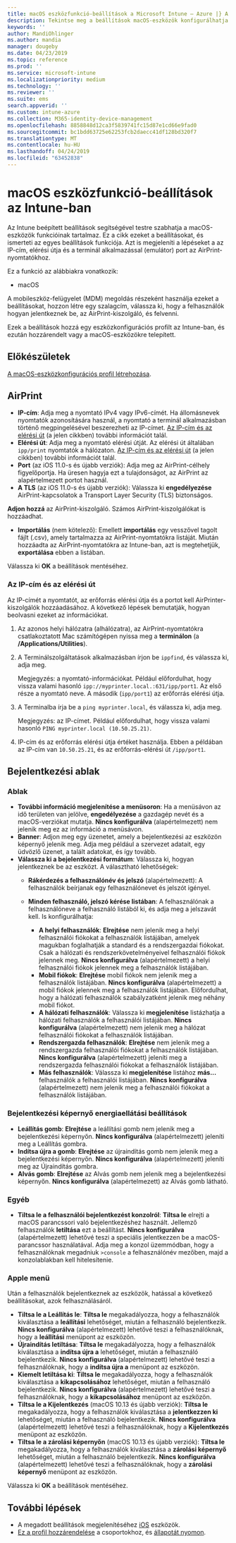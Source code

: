 ```yaml
---
title: macOS eszközfunkció-beállítások a Microsoft Intune – Azure |} A Microsoft Docs
description: Tekintse meg a beállítások macOS-eszközök konfigurálhatja az AirPrint és testre szabhatja a bejelentkezési ablakban, a Microsoft Intune-ban power gomb megjelenítése vagy elrejtése. Tekintse meg a lépéseket a az IP-cím, elérési útja és portbeállítások az AirPrint-kiszolgáló a hálózaton. Az eszközkonfigurációs profil ezek a beállítások segítségével konfigurálhatja a macOS eszközök funkciói.
keywords: ''
author: MandiOhlinger
ms.author: mandia
manager: dougeby
ms.date: 04/23/2019
ms.topic: reference
ms.prod: ''
ms.service: microsoft-intune
ms.localizationpriority: medium
ms.technology: ''
ms.reviewer: ''
ms.suite: ems
search.appverid: ''
ms.custom: intune-azure
ms.collection: M365-identity-device-management
ms.openlocfilehash: 8858848d12ca3f5839741fc15d87e1cd66e9fad0
ms.sourcegitcommit: bc1bdd63725e62253fcb2daecc41df128bd320f7
ms.translationtype: MT
ms.contentlocale: hu-HU
ms.lasthandoff: 04/24/2019
ms.locfileid: "63452838"
---
```

# <a name="macos-device-feature-settings-in-intune"></a>macOS eszközfunkció-beállítások az Intune-ban

Az Intune beépített beállítások segítségével testre szabhatja a macOS-eszközök funkcióinak tartalmaz. Ez a cikk ezeket a beállításokat, és ismerteti az egyes beállítások funkciója. Azt is megjeleníti a lépéseket a az IP-cím, elérési útja és a terminál alkalmazással (emulátor) port az AirPrint-nyomtatókhoz.

Ez a funkció az alábbiakra vonatkozik:

- macOS

A mobileszköz-felügyelet (MDM) megoldás részeként használja ezeket a beállításokat, hozzon létre egy szalagcím, válassza ki, hogy a felhasználók hogyan jelentkeznek be, az AirPrint-kiszolgáló, és felvenni.

Ezek a beállítások hozzá egy eszközkonfigurációs profilt az Intune-ban, és ezután hozzárendelt vagy a macOS-eszközökre telepített.

## <a name="before-you-begin"></a>Előkészületek

[A macOS-eszközkonfigurációs profil létrehozása](device-features-configure.md).

## <a name="airprint"></a>AirPrint

- **IP-cím**: Adja meg a nyomtató IPv4 vagy IPv6-címét. Ha állomásnevek nyomtatók azonosítására használ, a nyomtató a terminál alkalmazásban történő megpingelésével beszerezheti az IP-címet. [Az IP-cím és az elérési út](#get-the-ip-address-and-path) (a jelen cikkben) további információt talál.
- **Elérési út**: Adja meg a nyomtató elérési útját. Az elérési út általában `ipp/print` nyomtatók a hálózaton. [Az IP-cím és az elérési út](#get-the-ip-address-and-path) (a jelen cikkben) további információt talál.
- **Port** (az iOS 11.0-s és újabb verziók): Adja meg az AirPrint-célhely figyelőportja. Ha üresen hagyja ezt a tulajdonságot, az AirPrint az alapértelmezett portot használ.
- **A TLS** (az iOS 11.0-s és újabb verziók): Válassza ki **engedélyezése** AirPrint-kapcsolatok a Transport Layer Security (TLS) biztonságos.

**Adjon hozzá** az AirPrint-kiszolgáló. Számos AirPrint-kiszolgálókat is hozzáadhat.

- **Importálás** (nem kötelező): Emellett **importálás** egy vesszővel tagolt fájlt (.csv), amely tartalmazza az AirPrint-nyomtatókra listáját. Miután hozzáadta az AirPrint-nyomtatókra az Intune-ban, azt is megtehetjük, **exportálása** ebben a listában.

Válassza ki **OK** a beállítások mentéséhez.

### <a name="get-the-ip-address-and-path"></a>Az IP-cím és az elérési út

Az IP-címét a nyomtatót, az erőforrás elérési útja és a portot kell AirPrinter-kiszolgálók hozzáadásához. A következő lépések bemutatják, hogyan beolvasni ezeket az információkat.

1. Az azonos helyi hálózatra (alhálózatra), az AirPrint-nyomtatókra csatlakoztatott Mac számítógépen nyissa meg a **terminálon** (a **/Applications/Utilities**).
2. A Terminálszolgáltatások alkalmazásban írjon be `ippfind`, és válassza ki, adja meg.

    Megjegyzés: a nyomtató-információkat. Például előfordulhat, hogy vissza valami hasonló `ipp://myprinter.local.:631/ipp/port1`. Az első része a nyomtató neve. A második (`ipp/port1`) az erőforrás elérési útja.

3. A Terminalba írja be a `ping myprinter.local`, és válassza ki, adja meg.

   Megjegyzés: az IP-címet. Például előfordulhat, hogy vissza valami hasonló `PING myprinter.local (10.50.25.21)`.

4. IP-cím és az erőforrás elérési útja értéket használja. Ebben a példában az IP-cím van `10.50.25.21`, és az erőforrás-elérési út `/ipp/port1`.

## <a name="login-window"></a>Bejelentkezési ablak

### <a name="window-layout"></a>Ablak

- **További információ megjelenítése a menüsoron**: Ha a menüsávon az idő területen van jelölve, **engedélyezése** a gazdagép nevét és a macOS-verziókat mutatja. **Nincs konfigurálva** (alapértelmezett) nem jelenik meg ez az információ a menüsávon.
- **Banner**: Adjon meg egy üzenetet, amely a bejelentkezési az eszközön képernyő jelenik meg. Adja meg például a szervezet adatait, egy üdvözlő üzenet, a talált adatokat, és így tovább.
- **Válassza ki a bejelentkezési formátum**: Válassza ki, hogyan jelentkeznek be az eszközt. A választható lehetőségek:
  - **Rákérdezés a felhasználónév és jelszó** (alapértelmezett): A felhasználók beírjanak egy felhasználónevet és jelszót igényel.
  - **Minden felhasználó, jelszó kérése listában**: A felhasználónak a felhasználóneve a felhasználó listából ki, és adja meg a jelszavát kell. Is konfigurálhatja:

    - **A helyi felhasználók**: **Elrejtése** nem jelenik meg a helyi felhasználói fiókokat a felhasználók listájában, amelyek magukban foglalhatják a standard és a rendszergazdai fiókokat. Csak a hálózati és rendszerkövetelményeivel felhasználói fiókok jelennek meg. **Nincs konfigurálva** (alapértelmezett) a helyi felhasználói fiókok jelennek meg a felhasználók listájában.
    - **Mobil fiókok**: **Elrejtése** mobil fiókok nem jelenik meg a felhasználók listájában. **Nincs konfigurálva** (alapértelmezett) a mobil fiókok jelennek meg a felhasználók listájában. Előfordulhat, hogy a hálózati felhasználók szabályzatként jelenik meg néhány mobil fiókot.
    - **A hálózati felhasználók**: Válassza ki **megjelenítése** listázhatja a hálózati felhasználók a felhasználói listájában. **Nincs konfigurálva** (alapértelmezett) nem jelenik meg a hálózat felhasználói fiókokat a felhasználók listájában.
    - **Rendszergazda felhasználók**: **Elrejtése** nem jelenik meg a rendszergazda felhasználói fiókokat a felhasználók listájában. **Nincs konfigurálva** (alapértelmezett) jeleníti meg a rendszergazda felhasználói fiókokat a felhasználók listájában.
    - **Más felhasználók**: Válassza ki **megjelenítése** listához **más...**  felhasználók a felhasználói listájában. **Nincs konfigurálva** (alapértelmezett) nem jelenik meg a felhasználói fiókokat a felhasználók listájában.

### <a name="login-screen-power-settings"></a>Bejelentkezési képernyő energiaellátási beállítások

- **Leállítás gomb**: **Elrejtése** a leállítási gomb nem jelenik meg a bejelentkezési képernyőn. **Nincs konfigurálva** (alapértelmezett) jeleníti meg a Leállítás gombra.
- **Indítsa újra a gomb**: **Elrejtése** az újraindítás gomb nem jelenik meg a bejelentkezési képernyőn. **Nincs konfigurálva** (alapértelmezett) jeleníti meg az Újraindítás gombra.
- **Alvás gomb**: **Elrejtése** az Alvás gomb nem jelenik meg a bejelentkezési képernyőn. **Nincs konfigurálva** (alapértelmezett) az Alvás gomb látható.

### <a name="other"></a>Egyéb

- **Tiltsa le a felhasználói bejelentkezést konzolról**: **Tiltsa le** elrejti a macOS parancssori való bejelentkezéshez használt. Jellemző felhasználók **letiltása** ezt a beállítást. **Nincs konfigurálva** (alapértelmezett) lehetővé teszi a speciális jelentkezzen be a macOS-parancssor használatával. Adja meg a konzol üzemmódban, hogy a felhasználóknak megadniuk `>console` a felhasználónév mezőben, majd a konzolablakban kell hitelesítenie.

### <a name="apple-menu"></a>Apple menü

Után a felhasználók bejelentkeznek az eszközök, hatással a következő beállításokat, azok felhasználásáról.

- **Tiltsa le a Leállítás le**: **Tiltsa le** megakadályozza, hogy a felhasználók kiválasztása a **leállítási** lehetőséget, miután a felhasználó bejelentkezik. **Nincs konfigurálva** (alapértelmezett) lehetővé teszi a felhasználóknak, hogy a **leállítási** menüpont az eszközön.
- **Újraindítás letiltása**: **Tiltsa le** megakadályozza, hogy a felhasználók kiválasztása a **indítsa újra a** lehetőséget, miután a felhasználó bejelentkezik. **Nincs konfigurálva** (alapértelmezett) lehetővé teszi a felhasználóknak, hogy a **indítsa újra a** menüpont az eszközön.
- **Kiemelt letiltása ki**: **Tiltsa le** megakadályozza, hogy a felhasználók kiválasztása a **kikapcsolásához** lehetőséget, miután a felhasználó bejelentkezik. **Nincs konfigurálva** (alapértelmezett) lehetővé teszi a felhasználóknak, hogy a **kikapcsolásához** menüpont az eszközön.
- **Tiltsa le a Kijelentkezés** (macOS 10.13 és újabb verziók): **Tiltsa le** megakadályozza, hogy a felhasználók kiválasztása a **jelentkezzen ki** lehetőséget, miután a felhasználó bejelentkezik. **Nincs konfigurálva** (alapértelmezett) lehetővé teszi a felhasználóknak, hogy a **Kijelentkezés** menüpont az eszközön.
- **Tiltsa le a zárolási képernyőn** (macOS 10.13 és újabb verziók): **Tiltsa le** megakadályozza, hogy a felhasználók kiválasztása a **zárolási képernyő** lehetőséget, miután a felhasználó bejelentkezik. **Nincs konfigurálva** (alapértelmezett) lehetővé teszi a felhasználóknak, hogy a **zárolási képernyő** menüpont az eszközön.

Válassza ki **OK** a beállítások mentéséhez.

## <a name="next-steps"></a>További lépések

- A megadott beállítások megjelenítéséhez [iOS](ios-device-features-settings.md) eszközök.
- [Ez a profil hozzárendelése](device-profile-assign.md) a csoportokhoz, és [állapotát nyomon](device-profile-monitor.md).

